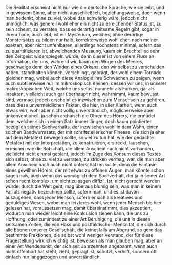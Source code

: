 ---
---
Die Realität erscheint nicht nur wie die deutsche Sprache, wie sie leibt, und in gewissem Sinne, aber
nicht ausschließlich, beziehungsweise, doch wenn man bedenkt, ohne zu viel, wobei das schwierig
wäre, jedoch nicht unmöglich, was generell wohl eher ein nicht zu erreichender Status ist, zu sein
scheint, zu verraten, dass es derartig seltsame Regeln gibt, sogar in ihrem Tode, auch lebt, ist ein
Mysterium, welches, ohne derartige Monstersätze zu bilden nur halb, korrekterweise wohl eher,
nach meiner exakten, aber nicht unfehlbaren, allerdings höchstens minimal, sofern das zu
quantifizieren ist, abweichenden Messung, kaum ein Bruchteil so sehr den Zeitgeist widerspiegeln
würde, denn dieser ist von einem Fluss an Information, der uns, während wir, kaum den Wogen des
Meeres, geschweige denn den Winden eines Orkans, den wir selbst zu verschulden haben,
standhalten können, verschlingt, geprägt, der wohl einem Tornado gleichen mag, wobei auch diese
Analogie ihre Schwächen zu zeigen, wenn auch subtilerweise nur im mikroskopisch Kleinen, dessen
wir uns, in unserer makroskopischen Welt, welche uns selbst nunmehr als Funken, gar als Insekten,
vielleicht auch gar überhaupt nicht, wahrnimmt, kaum bewusst sind, vermag, jedoch erscheint es
inzwischen zum Menschsein zu gehören, dass diese unvermeidlichen Fakten, die hier, in aller
Klarheit, wenn auch etwas wirr, wohl aber nicht völlig unverständlich, möglicherweise aber
unkonventionell, ja schon archaisch die Ohren des Hörers, die ermüdet dem, welcher sich in einem
Satz immer länger, doch kaum pointierter bezüglich seines Sachverhalts, der inzwischen wohl in dem
Wahn, einen solchen Bandwurmsatz, der mit schriftstellerischer Finesse, die sich ja eher auf dem
Metatext bewegen sollte, so viel zu tun hat, wie der gedachte Metatext mit der Interpretation, zu
konstruieren, erstreckt, lauschen, erreichen wie die Botschaft, die allem Anschein nach nicht
vorhanden, vielleicht nicht einmal geplant, jedoch im Zuge des Konsum dieses Textes sich selbst,
ohne zu viel zu verraten, zu stricken vermag, war, die man aber allem Anschein nach auch nicht
unterschätzen sollte, denn die Fantasie eines gewillten Hörers, der mit etwas zu offenen Augen, man
könnte schon sagen naiv, auch wenn das womöglich dem Sachverhalt, der ja in seiner Art schon recht
komplex, um nicht zu sagen diffizil, ist, nicht gerecht werden würde, durch die Welt geht, mag
überaus blumig sein, was man in keinem Fall als negativ bezeichnen sollte, sofern man, und es ist
davon auszugehen, dass jeder Mensch, sofern er sich als kreatives und geduldiges Wesen, wobei man
letzteres wohl, wenn jener Mensch bis hier gelesen hat, voraussetzen mag, damit übereinstimmt,
dies akzeptiert, wodurch man wieder leicht eine Konklusion ziehen kann, die uns zu Hoffnung, oder
zumindest zu einer Art Beruhigung, die uns in diesen seltsamen Zeiten, die von Hass und
postfaktischer Mentalität, die sich durch alle Ebenen unserer Gesellschaft, die keinesfalls am
Abgrund, so gern das bestimmte Fraktionen, die selbst wohl weniger Verstand, der für diese
Fragestellung wirklich wichtig ist, beweisen als man glauben mag, aber an einer Art Wendepunkt, der
sich seit Jahrzehnten angebahnt, wenn auch nicht offenbart hat steht, zieht, geprägt ist, schützt,
verhilft, sondern oft einfach nur langgezogen und unverständlich.

